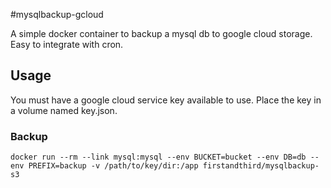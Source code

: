 #mysqlbackup-gcloud

A simple docker container to backup a mysql db to google cloud storage.  Easy to integrate with cron.

## Usage

You must have a google cloud service key available to use. Place the key in a volume named key.json.

### Backup

```
docker run --rm --link mysql:mysql --env BUCKET=bucket --env DB=db --env PREFIX=backup -v /path/to/key/dir:/app firstandthird/mysqlbackup-s3
```
